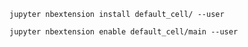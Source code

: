 `jupyter nbextension install default_cell/ --user`

`jupyter nbextension enable default_cell/main --user`